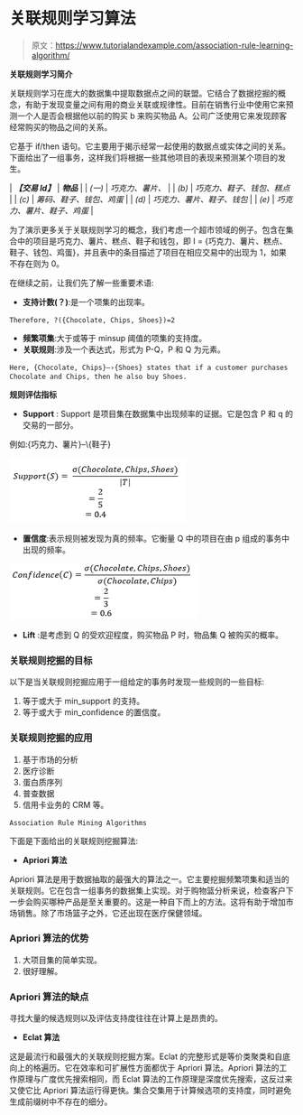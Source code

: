 # 关联规则学习算法

> 原文：<https://www.tutorialandexample.com/association-rule-learning-algorithm/>

**关联规则学习简介**

关联规则学习在庞大的数据集中提取数据点之间的联盟。它结合了数据挖掘的概念，有助于发现变量之间有用的商业关联或规律性。目前在销售行业中使用它来预测一个人是否会根据他以前的购买 b 来购买物品 A。公司广泛使用它来发现顾客经常购买的物品之间的关系。

它基于 if/then 语句。它主要用于揭示经常一起使用的数据点或实体之间的关系。下面给出了一组事务，这样我们将根据一些其他项目的表现来预测某个项目的发生。

| ***【交易 Id】*** | ***物品*** |
| *(一)* | *巧克力、薯片、* |
| *(b)* | *巧克力、鞋子、钱包、糕点* |
| *(c)* | *筹码、鞋子、钱包、鸡蛋* |
| *(d)* | *巧克力、薯片、鞋子、钱包* |
| *(e)* | *巧克力、薯片、鞋子、鸡蛋* |

为了演示更多关于关联规则学习的概念，我们考虑一个超市领域的例子。包含在集合中的项目是巧克力、薯片、糕点、鞋子和钱包，即 I = {巧克力、薯片、糕点、鞋子、钱包、鸡蛋}，并且表中的条目描述了项目在相应交易中的出现为 1，如果不存在则为 0。

在继续之前，让我们先了解一些重要术语:

*   **支持计数(？)**:是一个项集的出现率。

```
Therefore, ?({Chocolate, Chips, Shoes})=2
```

*   **频繁项集**:大于或等于 minsup 阈值的项集的支持度。
*   **关联规则**:涉及一个表达式，形式为 P-Q，P 和 Q 为元素。

```
Here, {Chocolate, Chips}–›{Shoes} states that if a customer purchases Chocolate and Chips, then he also buy Shoes. 
```

**规则评估指标**

*   **Support** : Support 是项目集在数据集中出现频率的证据。它是包含 P 和 q 的交易的一部分。

例如:{巧克力、薯片}–\\{鞋子}

![Rule Evaluation Metrics ](img/baab67cdbf9b0b72daa491d0074aa8d5.png)

*   **置信度**:表示规则被发现为真的频率。它衡量 Q 中的项目在由 p 组成的事务中出现的频率。

![Confidence](img/3a5aaab032d0a76dcbc9d3f0b4ee5541.png)

*   **Lift** :是考虑到 Q 的受欢迎程度，购买物品 P 时，物品集 Q 被购买的概率。

### 关联规则挖掘的目标

以下是当关联规则挖掘应用于一组给定的事务时发现一些规则的一些目标:

1.  等于或大于 min_support 的支持。
2.  等于或大于 min_confidence 的置信度。

### 关联规则挖掘的应用

1.  基于市场的分析
2.  医疗诊断
3.  蛋白质序列
4.  普查数据
5.  信用卡业务的 CRM 等。

```
Association Rule Mining Algorithms
```

下面是下面给出的关联规则挖掘算法:

*   **Apriori 算法**

Apriori 算法是用于数据抽取的最强大的算法之一。它主要挖掘频繁项集和适当的关联规则。它在包含一组事务的数据集上实现。对于购物篮分析来说，检查客户下一步会购买哪种产品是至关重要的。这是一种自下而上的方法。这将有助于增加市场销售。除了市场篮子之外，它还出现在医疗保健领域。

### Apriori 算法的优势

1.  大项目集的简单实现。
2.  很好理解。

### Apriori 算法的缺点

寻找大量的候选规则以及评估支持度往往在计算上是昂贵的。

*   **Eclat 算法**

这是最流行和最强大的关联规则挖掘方案。Eclat 的完整形式是等价类聚类和自底向上的格遍历。它在效率和可扩展性方面都优于 Apriori 算法。Apriori 算法的工作原理与广度优先搜索相同，而 Eclat 算法的工作原理是深度优先搜索，这反过来又使它比 Apriori 算法运行得更快。集合交集用于计算候选项的支持度，同时避免生成前缀树中不存在的细分。